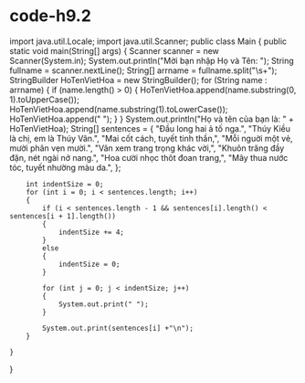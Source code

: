 # code-h9.2
import java.util.Locale;
import java.util.Scanner;
public class Main {
    public static void main(String[] args) {
        Scanner scanner = new Scanner(System.in);
        System.out.println("Mời bạn nhập Họ và Tên: ");
        String fullname = scanner.nextLine();
        String[] arrname = fullname.split("\\s+");
        StringBuilder HoTenVietHoa = new StringBuilder();
        for (String name : arrname)
        {
            if (name.length() > 0)
            {
                HoTenVietHoa.append(name.substring(0, 1).toUpperCase());
                HoTenVietHoa.append(name.substring(1).toLowerCase());
                HoTenVietHoa.append(" ");
            }
        }
        System.out.println("Họ và tên của bạn là: " + HoTenVietHoa);
        String[] sentences = {
                "Đầu long hai ả tố nga.",
                "Thúy Kiều là chị, em là Thúy Vân.",
                "Mai cốt cách, tuyết tinh thần,",
                "Mỗi nguời một vẻ, mười phân vẹn mười.",
                "Vân xem trang trọng khác vời,",
                "Khuôn trăng đầy đặn, nét ngài nở nang.",
                "Hoa cười nhọc thôt đoan trang,",
                "Mây thua nước tóc, tuyết nhường màu da.",
        };

        int indentSize = 0;
        for (int i = 0; i < sentences.length; i++)
        {
            if (i < sentences.length - 1 && sentences[i].length() < sentences[i + 1].length())
            {
                indentSize += 4;
            }
            else
            {
                indentSize = 0;
            }

            for (int j = 0; j < indentSize; j++)
            {
                System.out.print(" ");
            }

            System.out.print(sentences[i] +"\n");
        }

    }
}
